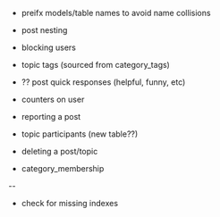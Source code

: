 * preifx models/table names to avoid name collisions
* post nesting
* blocking users
* topic tags (sourced from category_tags)
* ?? post quick responses (helpful, funny, etc)
* counters on user

* reporting a post

* topic participants (new table??)
* deleting a post/topic


* category_membership

-- 
* check for missing indexes
